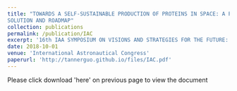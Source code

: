 ```yaml
---
title: "TOWARDS A SELF-SUSTAINABLE PRODUCTION OF PROTEINS IN SPACE: A PROPOSED
SOLUTION AND ROADMAP"
collection: publications
permalink: /publication/IAC
excerpt: '16th IAA SYMPOSIUM ON VISIONS AND STRATEGIES FOR THE FUTURE: Contribution of Space Activities to Solving Global Societal Issues'
date: 2018-10-01
venue: 'International Astronautical Congress'
paperurl: 'http://tannerguo.github.io/files/IAC.pdf'
---
```


Please click download 'here' on previous page to view the document
